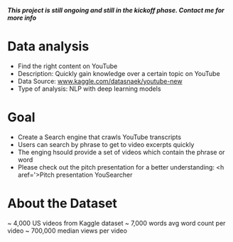 ***This project is still ongoing and still in the kickoff phase. Contact me for more info***

# Data analysis
- Find the right content on YouTube
- Description: Quickly gain knowledge over a certain topic on YouTube
- Data Source: <h aref='https://www.kaggle.com/datasnaek/youtube-new'>www.kaggle.com/datasnaek/youtube-new</a>
- Type of analysis: NLP with deep learning models

# Goal
- Create a Search engine that crawls YouTube transcripts
- Users can search by phrase to get to video excerpts quickly
- The enging hsould provide a set of videos which contain the phrase or word
- Please check out the pitch presentation for a better understanding: <h aref='>Pitch presentation YouSearcher

# About the Dataset
~ 4,000 US videos from Kaggle dataset
~ 7,000 words avg word count per video
~ 700,000 median views per video

